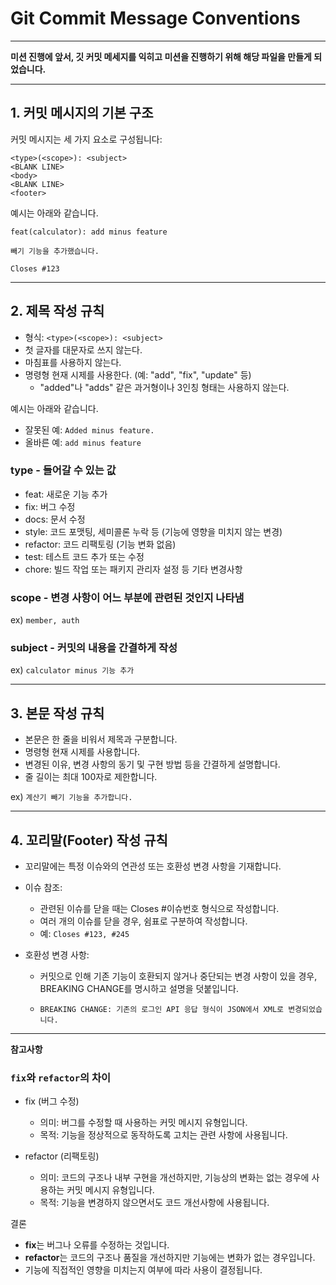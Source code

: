# Git Commit Message Conventions

---
**미션 진행에 앞서, 깃 커밋 메세지를 익히고 미션을 진행하기 위해 해당 파일을 만들게 되었습니다.**

---

## 1. 커밋 메시지의 기본 구조

커밋 메시지는 세 가지 요소로 구성됩니다:
~~~
<type>(<scope>): <subject>
<BLANK LINE>
<body>
<BLANK LINE>
<footer>
~~~

예시는 아래와 같습니다.
~~~
feat(calculator): add minus feature

빼기 기능을 추가했습니다.

Closes #123
~~~
---
## 2. 제목 작성 규칙

- 형식: ```<type>(<scope>): <subject>```
- 첫 글자를 대문자로 쓰지 않는다.
- 마침표를 사용하지 않는다.
- 명령형 현재 시제를 사용한다. (예: "add", "fix", "update" 등)
  - "added"나 "adds" 같은 과거형이나 3인칭 형태는 사용하지 않는다.

예시는 아래와 같습니다.
- 잘못된 예: ```Added minus feature.```
- 올바른 예: ```add minus feature```

### type - 들어갈 수 있는 값
* feat: 새로운 기능 추가
* fix: 버그 수정
* docs: 문서 수정
* style: 코드 포맷팅, 세미콜론 누락 등 (기능에 영향을 미치지 않는 변경)
* refactor: 코드 리팩토링 (기능 변화 없음)
* test: 테스트 코드 추가 또는 수정
* chore: 빌드 작업 또는 패키지 관리자 설정 등 기타 변경사항

### scope - 변경 사항이 어느 부분에 관련된 것인지 나타냄
ex) ```member, auth```

### subject - 커밋의 내용을 간결하게 작성
ex) ```calculator minus 기능 추가```

---
## 3. 본문 작성 규칙
* 본문은 한 줄을 비워서 제목과 구분합니다.
* 명령형 현재 시제를 사용합니다.
* 변경된 이유, 변경 사항의 동기 및 구현 방법 등을 간결하게 설명합니다.
* 줄 길이는 최대 100자로 제한합니다.

ex) ```계산기 빼기 기능을 추가합니다.```

---
## 4. 꼬리말(Footer) 작성 규칙

* 꼬리말에는 특정 이슈와의 연관성 또는 호환성 변경 사항을 기재합니다.

* 이슈 참조:
  * 관련된 이슈를 닫을 때는 Closes #이슈번호 형식으로 작성합니다.
  * 여러 개의 이슈를 닫을 경우, 쉼표로 구분하여 작성합니다.
  * 예: ```Closes #123, #245```

* 호환성 변경 사항:
  * 커밋으로 인해 기존 기능이 호환되지 않거나 중단되는 변경 사항이 있을 경우, BREAKING CHANGE를 명시하고 설명을 덧붙입니다.
  * ~~~
    BREAKING CHANGE: 기존의 로그인 API 응답 형식이 JSON에서 XML로 변경되었습니다.
    ~~~
    
---
**참고사항**

### ```fix```와 ```refactor```의 차이

* fix (버그 수정)
  * 의미: 버그를 수정할 때 사용하는 커밋 메시지 유형입니다. 
  * 목적: 기능을 정상적으로 동작하도록 고치는 관련 사항에 사용됩니다.

* refactor (리팩토링)
  * 의미: 코드의 구조나 내부 구현을 개선하지만, 기능상의 변화는 없는 경우에 사용하는 커밋 메시지 유형입니다.
  * 목적: 기능을 변경하지 않으면서도 코드 개선사항에 사용됩니다.

결론
- **fix**는 버그나 오류를 수정하는 것입니다.
- **refactor**는 코드의 구조나 품질을 개선하지만 기능에는 변화가 없는 경우입니다.
- 기능에 직접적인 영향을 미치는지 여부에 따라 사용이 결정됩니다.
